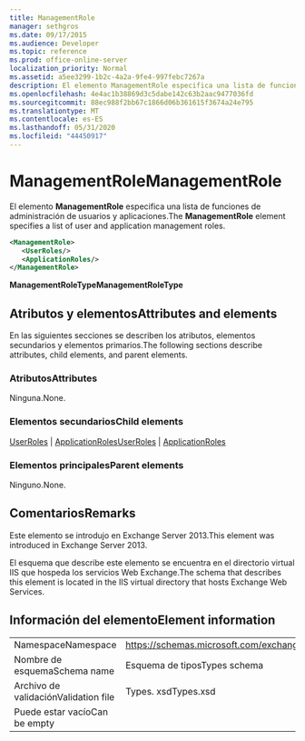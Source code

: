```yaml
---
title: ManagementRole
manager: sethgros
ms.date: 09/17/2015
ms.audience: Developer
ms.topic: reference
ms.prod: office-online-server
localization_priority: Normal
ms.assetid: a5ee3299-1b2c-4a2a-9fe4-997febc7267a
description: El elemento ManagementRole especifica una lista de funciones de administración de usuarios y aplicaciones.
ms.openlocfilehash: 4e4ac1b38869d3c5dabe142c63b2aac9477036fd
ms.sourcegitcommit: 88ec988f2bb67c1866d06b361615f3674a24e795
ms.translationtype: MT
ms.contentlocale: es-ES
ms.lasthandoff: 05/31/2020
ms.locfileid: "44450917"
---
```

# <a name="managementrole"></a><span data-ttu-id="9fd31-103">ManagementRole</span><span class="sxs-lookup"><span data-stu-id="9fd31-103">ManagementRole</span></span>

<span data-ttu-id="9fd31-104">El elemento **ManagementRole** especifica una lista de funciones de administración de usuarios y aplicaciones.</span><span class="sxs-lookup"><span data-stu-id="9fd31-104">The **ManagementRole** element specifies a list of user and application management roles.</span></span> 
  
```XML
<ManagementRole>
   <UserRoles/>
   <ApplicationRoles/>
</ManagementRole>
```

 <span data-ttu-id="9fd31-105">**ManagementRoleType**</span><span class="sxs-lookup"><span data-stu-id="9fd31-105">**ManagementRoleType**</span></span>
## <a name="attributes-and-elements"></a><span data-ttu-id="9fd31-106">Atributos y elementos</span><span class="sxs-lookup"><span data-stu-id="9fd31-106">Attributes and elements</span></span>

<span data-ttu-id="9fd31-107">En las siguientes secciones se describen los atributos, elementos secundarios y elementos primarios.</span><span class="sxs-lookup"><span data-stu-id="9fd31-107">The following sections describe attributes, child elements, and parent elements.</span></span>
  
### <a name="attributes"></a><span data-ttu-id="9fd31-108">Atributos</span><span class="sxs-lookup"><span data-stu-id="9fd31-108">Attributes</span></span>

<span data-ttu-id="9fd31-109">Ninguna.</span><span class="sxs-lookup"><span data-stu-id="9fd31-109">None.</span></span>
  
### <a name="child-elements"></a><span data-ttu-id="9fd31-110">Elementos secundarios</span><span class="sxs-lookup"><span data-stu-id="9fd31-110">Child elements</span></span>

<span data-ttu-id="9fd31-111">[UserRoles](userroles.md)  |  [ApplicationRoles](applicationroles.md)</span><span class="sxs-lookup"><span data-stu-id="9fd31-111">[UserRoles](userroles.md) | [ApplicationRoles](applicationroles.md)</span></span>
  
### <a name="parent-elements"></a><span data-ttu-id="9fd31-112">Elementos principales</span><span class="sxs-lookup"><span data-stu-id="9fd31-112">Parent elements</span></span>

<span data-ttu-id="9fd31-113">Ninguno.</span><span class="sxs-lookup"><span data-stu-id="9fd31-113">None.</span></span>
  
## <a name="remarks"></a><span data-ttu-id="9fd31-114">Comentarios</span><span class="sxs-lookup"><span data-stu-id="9fd31-114">Remarks</span></span>

<span data-ttu-id="9fd31-115">Este elemento se introdujo en Exchange Server 2013.</span><span class="sxs-lookup"><span data-stu-id="9fd31-115">This element was introduced in Exchange Server 2013.</span></span>
  
<span data-ttu-id="9fd31-116">El esquema que describe este elemento se encuentra en el directorio virtual IIS que hospeda los servicios Web Exchange.</span><span class="sxs-lookup"><span data-stu-id="9fd31-116">The schema that describes this element is located in the IIS virtual directory that hosts Exchange Web Services.</span></span>
  
## <a name="element-information"></a><span data-ttu-id="9fd31-117">Información del elemento</span><span class="sxs-lookup"><span data-stu-id="9fd31-117">Element information</span></span>

|||
|:-----|:-----|
|<span data-ttu-id="9fd31-118">Namespace</span><span class="sxs-lookup"><span data-stu-id="9fd31-118">Namespace</span></span>  <br/> |https://schemas.microsoft.com/exchange/services/2006/types  <br/> |
|<span data-ttu-id="9fd31-119">Nombre de esquema</span><span class="sxs-lookup"><span data-stu-id="9fd31-119">Schema name</span></span>  <br/> |<span data-ttu-id="9fd31-120">Esquema de tipos</span><span class="sxs-lookup"><span data-stu-id="9fd31-120">Types schema</span></span>  <br/> |
|<span data-ttu-id="9fd31-121">Archivo de validación</span><span class="sxs-lookup"><span data-stu-id="9fd31-121">Validation file</span></span>  <br/> |<span data-ttu-id="9fd31-122">Types. xsd</span><span class="sxs-lookup"><span data-stu-id="9fd31-122">Types.xsd</span></span>  <br/> |
|<span data-ttu-id="9fd31-123">Puede estar vacío</span><span class="sxs-lookup"><span data-stu-id="9fd31-123">Can be empty</span></span>  <br/> ||
   


